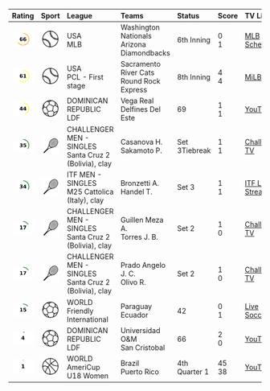 | Rating                                                                                                                                 | Sport                                                                                                                | League                                                   | Teams                                        | Status        | Score    | TV Listing                                                                                     |
|:---------------------------------------------------------------------------------------------------------------------------------------|:---------------------------------------------------------------------------------------------------------------------|:---------------------------------------------------------|:---------------------------------------------|:--------------|:---------|:-----------------------------------------------------------------------------------------------|
| <img src="https://raw.githubusercontent.com/BlakeDuncan25/Donut-SVG-Ratings/bac4e4a278175106499642192132b1786a9aec38/66.svg" alt="66"> | <img src="https://raw.githubusercontent.com/BlakeDuncan25/Donut-SVG-Ratings/master/baseball.png" alt="Baseball">     | USA<br>MLB                                               | Washington Nationals<br>Arizona Diamondbacks | 6th Inning    | 0<br>1   | <a href="https://www.mlb.com/schedule">MLB Schedule</a>                                        |
| <img src="https://raw.githubusercontent.com/BlakeDuncan25/Donut-SVG-Ratings/bac4e4a278175106499642192132b1786a9aec38/61.svg" alt="61"> | <img src="https://raw.githubusercontent.com/BlakeDuncan25/Donut-SVG-Ratings/master/baseball.png" alt="Baseball">     | USA<br>PCL - First stage                                 | Sacramento River Cats<br>Round Rock Express  | 8th Inning    | 4<br>4   | <a href="http://milb.tv/">MiLB.TV</a>                                                          |
| <img src="https://raw.githubusercontent.com/BlakeDuncan25/Donut-SVG-Ratings/bac4e4a278175106499642192132b1786a9aec38/44.svg" alt="44"> | <img src="https://raw.githubusercontent.com/BlakeDuncan25/Donut-SVG-Ratings/master/soccer.png" alt="Soccer">         | DOMINICAN REPUBLIC<br>LDF                                | Vega Real<br>Delfines Del Este               | 69            | 1<br>1   | <a href="https://www.youtube.com/@ldfcomdo/streams">YouTube</a>                                |
| <img src="https://raw.githubusercontent.com/BlakeDuncan25/Donut-SVG-Ratings/bac4e4a278175106499642192132b1786a9aec38/35.svg" alt="35"> | <img src="https://raw.githubusercontent.com/BlakeDuncan25/Donut-SVG-Ratings/master/tennis.png" alt="Tennis">         | CHALLENGER MEN - SINGLES<br>Santa Cruz 2 (Bolivia), clay | Casanova H.<br>Sakamoto P.                   | Set 3Tiebreak | 1<br>1   | <a href="https://www.atptour.com/en/atp-challenger-tour/challenger-tv">Challenger TV</a>       |
| <img src="https://raw.githubusercontent.com/BlakeDuncan25/Donut-SVG-Ratings/bac4e4a278175106499642192132b1786a9aec38/34.svg" alt="34"> | <img src="https://raw.githubusercontent.com/BlakeDuncan25/Donut-SVG-Ratings/master/tennis.png" alt="Tennis">         | ITF MEN - SINGLES<br>M25 Cattolica (Italy), clay         | Bronzetti A.<br>Handel T.                    | Set 3         | 1<br>1   | <a href="https://live.itftennis.com/en/live-streams/">ITF Live Streams</a>                     |
| <img src="https://raw.githubusercontent.com/BlakeDuncan25/Donut-SVG-Ratings/bac4e4a278175106499642192132b1786a9aec38/17.svg" alt="17"> | <img src="https://raw.githubusercontent.com/BlakeDuncan25/Donut-SVG-Ratings/master/tennis.png" alt="Tennis">         | CHALLENGER MEN - SINGLES<br>Santa Cruz 2 (Bolivia), clay | Guillen Meza A.<br>Torres J. B.              | Set 2         | 1<br>0   | <a href="https://www.atptour.com/en/atp-challenger-tour/challenger-tv">Challenger TV</a>       |
| <img src="https://raw.githubusercontent.com/BlakeDuncan25/Donut-SVG-Ratings/bac4e4a278175106499642192132b1786a9aec38/17.svg" alt="17"> | <img src="https://raw.githubusercontent.com/BlakeDuncan25/Donut-SVG-Ratings/master/tennis.png" alt="Tennis">         | CHALLENGER MEN - SINGLES<br>Santa Cruz 2 (Bolivia), clay | Prado Angelo J. C.<br>Olivo R.               | Set 2         | 1<br>0   | <a href="https://www.atptour.com/en/atp-challenger-tour/challenger-tv">Challenger TV</a>       |
| <img src="https://raw.githubusercontent.com/BlakeDuncan25/Donut-SVG-Ratings/bac4e4a278175106499642192132b1786a9aec38/15.svg" alt="15"> | <img src="https://raw.githubusercontent.com/BlakeDuncan25/Donut-SVG-Ratings/master/soccer.png" alt="Soccer">         | WORLD<br>Friendly International                          | Paraguay<br>Ecuador                          | 42            | 0<br>1   | <a href="https://www.livesoccertv.com/competitions/international/friendly/">Live Soccer TV</a> |
| <img src="https://raw.githubusercontent.com/BlakeDuncan25/Donut-SVG-Ratings/bac4e4a278175106499642192132b1786a9aec38/4.svg" alt="4">   | <img src="https://raw.githubusercontent.com/BlakeDuncan25/Donut-SVG-Ratings/master/soccer.png" alt="Soccer">         | DOMINICAN REPUBLIC<br>LDF                                | Universidad O&M<br>San Cristobal             | 66            | 2<br>0   | <a href="https://www.youtube.com/@ldfcomdo/streams">YouTube</a>                                |
| <img src="https://raw.githubusercontent.com/BlakeDuncan25/Donut-SVG-Ratings/bac4e4a278175106499642192132b1786a9aec38/1.svg" alt="1">   | <img src="https://raw.githubusercontent.com/BlakeDuncan25/Donut-SVG-Ratings/master/basketball.png" alt="Basketball"> | WORLD<br>AmeriCup U18 Women                              | Brazil<br>Puerto Rico                        | 4th Quarter 1 | 45<br>38 | <a href="https://www.youtube.com/@FIBA/streams">YouTube</a>                                    |